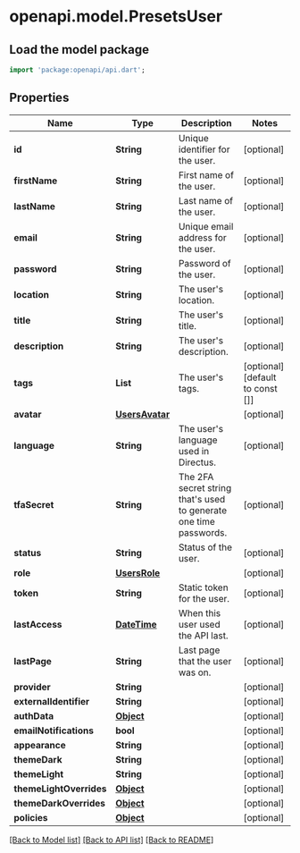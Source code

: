 # openapi.model.PresetsUser

## Load the model package
```dart
import 'package:openapi/api.dart';
```

## Properties
Name | Type | Description | Notes
------------ | ------------- | ------------- | -------------
**id** | **String** | Unique identifier for the user. | [optional] 
**firstName** | **String** | First name of the user. | [optional] 
**lastName** | **String** | Last name of the user. | [optional] 
**email** | **String** | Unique email address for the user. | [optional] 
**password** | **String** | Password of the user. | [optional] 
**location** | **String** | The user's location. | [optional] 
**title** | **String** | The user's title. | [optional] 
**description** | **String** | The user's description. | [optional] 
**tags** | **List<String>** | The user's tags. | [optional] [default to const []]
**avatar** | [**UsersAvatar**](UsersAvatar.md) |  | [optional] 
**language** | **String** | The user's language used in Directus. | [optional] 
**tfaSecret** | **String** | The 2FA secret string that's used to generate one time passwords. | [optional] 
**status** | **String** | Status of the user. | [optional] 
**role** | [**UsersRole**](UsersRole.md) |  | [optional] 
**token** | **String** | Static token for the user. | [optional] 
**lastAccess** | [**DateTime**](DateTime.md) | When this user used the API last. | [optional] 
**lastPage** | **String** | Last page that the user was on. | [optional] 
**provider** | **String** |  | [optional] 
**externalIdentifier** | **String** |  | [optional] 
**authData** | [**Object**](.md) |  | [optional] 
**emailNotifications** | **bool** |  | [optional] 
**appearance** | **String** |  | [optional] 
**themeDark** | **String** |  | [optional] 
**themeLight** | **String** |  | [optional] 
**themeLightOverrides** | [**Object**](.md) |  | [optional] 
**themeDarkOverrides** | [**Object**](.md) |  | [optional] 
**policies** | [**Object**](.md) |  | [optional] 

[[Back to Model list]](../README.md#documentation-for-models) [[Back to API list]](../README.md#documentation-for-api-endpoints) [[Back to README]](../README.md)


